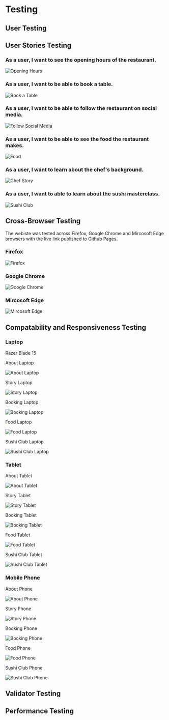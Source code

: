 # Testing
## User Testing

## User Stories Testing
### As a user, I want to see the opening hours of the restaurant.

![Opening Hours](https://github.com/ogc1231/sushi-cult-restaurant/blob/main/documentation/testing/booking.PNG)

### As a user, I want to be able to book a table.

![Book a Table](https://github.com/ogc1231/sushi-cult-restaurant/blob/main/documentation/testing/booking.PNG)

### As a user, I want to be able to follow the restaurant on social media.

![Follow Social Media](https://github.com/ogc1231/sushi-cult-restaurant/blob/main/documentation/testing/footer.PNG)

### As a user, I want to be able to see the food the restaurant makes.

![Food](https://github.com/ogc1231/sushi-cult-restaurant/blob/main/documentation/testing/food.PNG)

### As a user, I want to learn about the chef's background.

![Chef Story](https://github.com/ogc1231/sushi-cult-restaurant/blob/main/documentation/testing/chef-story.PNG)

### As a user, I want to able to learn about the sushi masterclass.

![Sushi Club](https://github.com/ogc1231/sushi-cult-restaurant/blob/main/documentation/testing/club.PNG)


## Cross-Browser Testing

The webiste was tested across Firefox, Google Chrome and Mircosoft Edge browsers with the live link published to Github Pages.

### Firefox

![Firefox](https://github.com/ogc1231/sushi-cult-restaurant/blob/main/documentation/testing/firefox.PNG)

### Google Chrome

![Google Chrome](https://github.com/ogc1231/sushi-cult-restaurant/blob/main/documentation/testing/chrome.PNG)

### Mircosoft Edge 

![Mircosoft Edge](https://github.com/ogc1231/sushi-cult-restaurant/blob/main/documentation/testing/edge.PNG)

## Compatability and Responsiveness Testing
### Laptop
Razer Blade 15

About Laptop

![About Laptop](https://github.com/ogc1231/sushi-cult-restaurant/blob/main/documentation/testing/laptop-about.PNG)

Story Laptop

![Story Laptop](https://github.com/ogc1231/sushi-cult-restaurant/blob/main/documentation/testing/laptop-story.PNG)

Booking Laptop

![Booking Laptop](https://github.com/ogc1231/sushi-cult-restaurant/blob/main/documentation/testing/laptop-booking.PNG)

Food Laptop

![Food Laptop](https://github.com/ogc1231/sushi-cult-restaurant/blob/main/documentation/testing/laptop-food.PNG)

Sushi Club Laptop

![Sushi Club Laptop](https://github.com/ogc1231/sushi-cult-restaurant/blob/main/documentation/testing/laptop-club.PNG)

### Tablet
About Tablet

![About Tablet](https://github.com/ogc1231/sushi-cult-restaurant/blob/main/documentation/testing/firefox.PNG)

Story Tablet

![Story Tablet](https://github.com/ogc1231/sushi-cult-restaurant/blob/main/documentation/testing/firefox.PNG)

Booking Tablet

![Booking Tablet](https://github.com/ogc1231/sushi-cult-restaurant/blob/main/documentation/testing/firefox.PNG)

Food Tablet

![Food Tablet](https://github.com/ogc1231/sushi-cult-restaurant/blob/main/documentation/testing/firefox.PNG)

Sushi Club Tablet

![Sushi Club Tablet](https://github.com/ogc1231/sushi-cult-restaurant/blob/main/documentation/testing/firefox.PNG)

### Mobile Phone
About Phone

![About Phone](https://github.com/ogc1231/sushi-cult-restaurant/blob/main/documentation/testing/firefox.PNG)

Story Phone

![Story Phone](https://github.com/ogc1231/sushi-cult-restaurant/blob/main/documentation/testing/firefox.PNG)

Booking Phone

![Booking Phone](https://github.com/ogc1231/sushi-cult-restaurant/blob/main/documentation/testing/firefox.PNG)

Food Phone

![Food Phone](https://github.com/ogc1231/sushi-cult-restaurant/blob/main/documentation/testing/firefox.PNG)

Sushi Club Phone

![Sushi Club Phone](https://github.com/ogc1231/sushi-cult-restaurant/blob/main/documentation/testing/firefox.PNG)

## Validator Testing

## Performance Testing